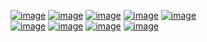 <a href="https://imgbb.com/"><img src="https://i.ibb.co.com/t3LYWxg/image.png" alt="image" border="0" /></a>
<a href="https://imgbb.com/"><img src="https://i.ibb.co.com/w7rxbqh/image.png" alt="image" border="0" /></a>
<a href="https://imgbb.com/"><img src="https://i.ibb.co.com/H2fWGVr/image.png" alt="image" border="0" /></a>
<a href="https://imgbb.com/"><img src="https://i.ibb.co.com/Y3fh3cj/image.png" alt="image" border="0" /></a>
<a href="https://imgbb.com/"><img src="https://i.ibb.co.com/Y3fh3cj/image.png" alt="image" border="0" /></a>  
<a href="https://imgbb.com/"><img src="https://i.ibb.co.com/x7zwX5X/image.png" alt="image" border="0" /></a>
<a href="https://imgbb.com/"><img src="https://i.ibb.co.com/MDZ2fTY/image.png" alt="image" border="0" /></a>
<a href="https://imgbb.com/"><img src="https://i.ibb.co.com/g9dh3mV/image.png" alt="image" border="0" /></a>
<a href="https://imgbb.com/"><img src="https://i.ibb.co.com/zmHMDwv/image.png" alt="image" border="0" /></a>
